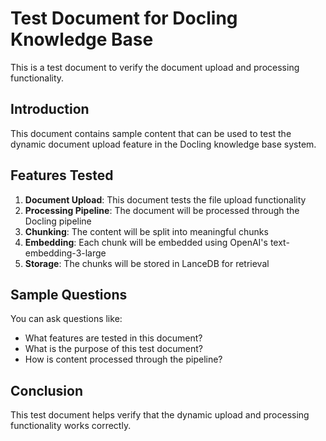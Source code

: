 # Test Document for Docling Knowledge Base

This is a test document to verify the document upload and processing functionality.

## Introduction

This document contains sample content that can be used to test the dynamic document upload feature in the Docling knowledge base system.

## Features Tested

1. **Document Upload**: This document tests the file upload functionality
2. **Processing Pipeline**: The document will be processed through the Docling pipeline
3. **Chunking**: The content will be split into meaningful chunks
4. **Embedding**: Each chunk will be embedded using OpenAI's text-embedding-3-large
5. **Storage**: The chunks will be stored in LanceDB for retrieval

## Sample Questions

You can ask questions like:
- What features are tested in this document?
- What is the purpose of this test document?
- How is content processed through the pipeline?

## Conclusion

This test document helps verify that the dynamic upload and processing functionality works correctly.